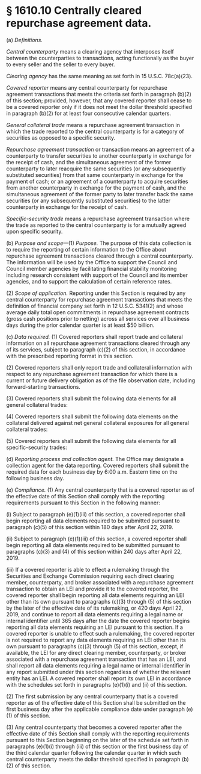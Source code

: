 # § 1610.10   Centrally cleared repurchase agreement data.

(a) *Definitions.*

*Central counterparty* means a clearing agency that interposes itself between the counterparties to transactions, acting functionally as the buyer to every seller and the seller to every buyer.


*Clearing agency* has the same meaning as set forth in 15 U.S.C. 78c(a)(23).


*Covered reporter* means any central counterparty for repurchase agreement transactions that meets the criteria set forth in paragraph (b)(2) of this section; provided, however, that any covered reporter shall cease to be a covered reporter only if it does not meet the dollar threshold specified in paragraph (b)(2) for at least four consecutive calendar quarters.


*General collateral trade* means a repurchase agreement transaction in which the trade reported to the central counterparty is for a category of securities as opposed to a specific security.


*Repurchase agreement transaction* or transaction means an agreement of a counterparty to transfer securities to another counterparty in exchange for the receipt of cash, and the simultaneous agreement of the former counterparty to later reacquire the same securities (or any subsequently substituted securities) from that same counterparty in exchange for the payment of cash; or an agreement of a counterparty to acquire securities from another counterparty in exchange for the payment of cash, and the simultaneous agreement of the former party to later transfer back the same securities (or any subsequently substituted securities) to the latter counterparty in exchange for the receipt of cash.


*Specific-security trade* means a repurchase agreement transaction where the trade as reported to the central counterparty is for a mutually agreed upon specific security.


(b) *Purpose and scope*—(1) *Purpose.* The purpose of this data collection is to require the reporting of certain information to the Office about repurchase agreement transactions cleared through a central counterparty. The information will be used by the Office to support the Council and Council member agencies by facilitating financial stability monitoring including research consistent with support of the Council and its member agencies, and to support the calculation of certain reference rates.


(2) *Scope of application.* Reporting under this Section is required by any central counterparty for repurchase agreement transactions that meets the definition of financial company set forth in 12 U.S.C. 5341(2) and whose average daily total open commitments in repurchase agreement contracts (gross cash positions prior to netting) across all services over all business days during the prior calendar quarter is at least $50 billion.


(c) *Data required.* (1) Covered reporters shall report trade and collateral information on all repurchase agreement transactions cleared through any of its services, subject to paragraph (c)(2) of this section, in accordance with the prescribed reporting format in this section.


(2) Covered reporters shall only report trade and collateral information with respect to any repurchase agreement transaction for which there is a current or future delivery obligation as of the file observation date, including forward-starting transactions.


(3) Covered reporters shall submit the following data elements for all general collateral trades:


(4) Covered reporters shall submit the following data elements on the collateral delivered against net general collateral exposures for all general collateral trades:


(5) Covered reporters shall submit the following data elements for all specific-security trades:


(d) *Reporting process and collection agent.* The Office may designate a collection agent for the data reporting. Covered reporters shall submit the required data for each business day by 6:00 a.m. Eastern time on the following business day.


(e) *Compliance.* (1) Any central counterparty that is a covered reporter as of the effective date of this Section shall comply with the reporting requirements pursuant to this Section in the following manner:


(i) Subject to paragraph (e)(1)(iii) of this section, a covered reporter shall begin reporting all data elements required to be submitted pursuant to paragraph (c)(5) of this section within 180 days after April 22, 2019.


(ii) Subject to paragraph (e)(1)(iii) of this section, a covered reporter shall begin reporting all data elements required to be submitted pursuant to paragraphs (c)(3) and (4) of this section within 240 days after April 22, 2019.


(iii) If a covered reporter is able to effect a rulemaking through the Securities and Exchange Commission requiring each direct clearing member, counterparty, and broker associated with a repurchase agreement transaction to obtain an LEI and provide it to the covered reporter, the covered reporter shall begin reporting all data elements requiring an LEI other than its own pursuant to paragraphs (c)(3) through (5) of this section by the later of the effective date of its rulemaking, or 420 days April 22, 2019, and continue to report all data elements requiring a legal name or internal identifier until 365 days after the date the covered reporter begins reporting all data elements requiring an LEI pursuant to this section. If a covered reporter is unable to effect such a rulemaking, the covered reporter is not required to report any data elements requiring an LEI other than its own pursuant to paragraphs (c)(3) through (5) of this section, except, if available, the LEI for any direct clearing member, counterparty, or broker associated with a repurchase agreement transaction that has an LEI, and shall report all data elements requiring a legal name or internal identifier in any report submitted under this section regardless of whether the relevant entity has an LEI. A covered reporter shall report its own LEI in accordance with the schedules set forth in paragraphs (e)(1)(i) and (ii) of this section.


(2) The first submission by any central counterparty that is a covered reporter as of the effective date of this Section shall be submitted on the first business day after the applicable compliance date under paragraph (e)(1) of this section.


(3) Any central counterparty that becomes a covered reporter after the effective date of this Section shall comply with the reporting requirements pursuant to this Section beginning on the later of the schedule set forth in paragraphs (e)(1)(i) through (iii) of this section or the first business day of the third calendar quarter following the calendar quarter in which such central counterparty meets the dollar threshold specified in paragraph (b)(2) of this section.


